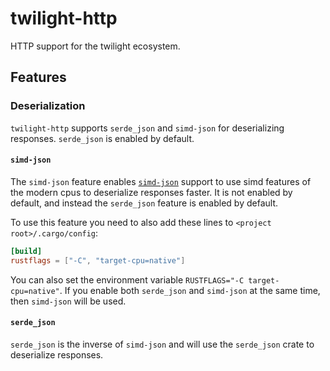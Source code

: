 <!-- cargo-sync-readme start -->

# twilight-http

HTTP support for the twilight ecosystem.

## Features

### Deserialization

`twilight-http` supports `serde_json` and `simd-json` for deserializing
responses. `serde_json` is enabled by default.

#### `simd-json`

The `simd-json` feature enables [`simd-json`] support to use simd features of
the modern cpus to deserialize responses faster. It is not enabled by
default, and instead the `serde_json` feature is enabled by default.

To use this feature you need to also add these lines to
`<project root>/.cargo/config`:
```toml
[build]
rustflags = ["-C", "target-cpu=native"]
```

You can also set the environment variable
`RUSTFLAGS="-C target-cpu=native"`. If you enable both `serde_json` and
`simd-json` at the same time, then `simd-json` will be used.

#### `serde_json`

`serde_json` is the inverse of `simd-json` and will use the `serde_json`
crate to deserialize responses.

[`simd-json`]: https://crates.io/crates/simd-json

<!-- cargo-sync-readme end -->
